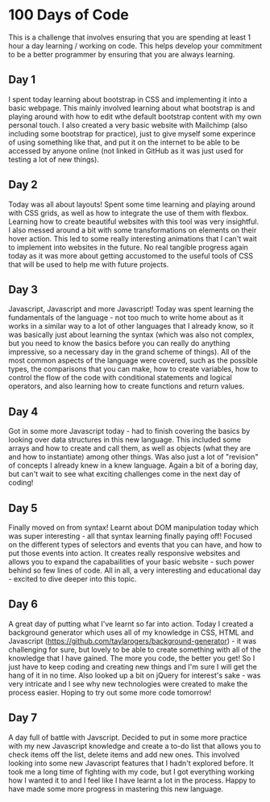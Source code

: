 # 100 Days of Code
This is a challenge that involves ensuring that you are spending at least 1 hour a day learning / working on code. This helps develop your commitment to be a better programmer by ensuring that you are always learning.

## Day 1
I spent today learning about bootstrap in CSS and implementing it into a basic webpage. This mainly involved learning about what bootstrap is and playing around with how to edit wthe default bootstrap content with my own personal touch. I also created a very basic website with Mailchimp (also including some bootstrap for practice), just to give myself some experince of using something like that, and put it on the internet to be able to be accessed by anyone online (not linked in GitHub as it was just used for testing a lot of new things).

## Day 2
Today was all about layouts! Spent some time learning and playing around with CSS grids, as well as how to integrate the use of them with flexbox. Learning how to create beautiful websites with this tool was very insightful. I also messed around a bit with some transformations on elements on their hover action. This led to some really interesting animations that I can't wait to implement into websites in the future. No real tangible progress again today as it was more about getting accustomed to the useful tools of CSS that will be used to help me with future projects. 

## Day 3
Javascript, Javascript and more Javascript! Today was spent learning the fundamentals of the language - not too much to write home about as it works in a similar way to a lot of other languages that I already know, so it was basically just about learning the syntax (which was also not complex, but you need to know the basics before you can really do anything impressive, so a necessary day in the grand scheme of things). All of the most common aspects of the language were covered, such as the possible types, the comparisons that you can make, how to create variables, how to control the flow of the code with conditional statements and logical operators, and also learning how to create functions and return values.

## Day 4
Got in some more Javascript today - had to finish covering the basics by looking over data structures in this new language. This included some arrays and how to create and call them, as well as objects (what they are and how to instantiate) among other things. Was also just a lot of "revision" of concepts I already knew in a knew language. Again a bit of a boring day, but can't wait to see what exciting challenges come in the next day of coding!

## Day 5
Finally moved on from syntax! Learnt about DOM manipulation today which was super interesting - all that syntax learning finally paying off! Focused on the different types of selectors and events that you can have, and how to put those events into action. It creates really responsive websites and allows you to expand the capabailities of your basic website - such power behind so few lines of code. All in all, a very interesting and educational day - excited to dive deeper into this topic.

## Day 6
A great day of putting what I've learnt so far into action. Today I created a background generator which uses all of my knowledge in CSS, HTML and Javascript (https://github.com/taylarogers/background-generator) - it was challenging for sure, but lovely to be able to create something with all of the knowledge that I have gained. The more you code, the better you get! So I just have to keep coding and creating new things and I'm sure I will get the hang of it in no time. Also looked up a bit on jQuery for interest's sake - was very intricate and I see why new technologies were created to make the process easier. Hoping to try out some more code tomorrow!

## Day 7
A day full of battle with Javscript. Decided to put in some more practice with my new Javascript knowledge and create a to-do list that allows you to check items off the list, delete items and add new ones. This involved looking into some new Javascript features that I hadn't explored before. It took me a long time of fighting with my code, but I got everything working how I wanted it to and I feel like I have learnt a lot in the process. Happy to have made some more progress in mastering this new language.
